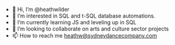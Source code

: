 - 👋 Hi, I’m @heathwilder
- 👀 I’m interested in SQL and t-SQL database automations.
- 🌱 I’m currently learning JS and leveling up in SQL
- 💞️ I’m looking to collaborate on arts and culture sector projects
- 📫 How to reach me heathw@sydneydancecompany.com

<!---
heathwilder/heathwilder is a ✨ special ✨ repository because its `README.md` (this file) appears on your GitHub profile.
You can click the Preview link to take a look at your changes.
--->
